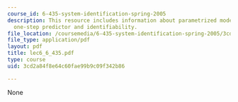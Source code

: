 ```yaml
---
course_id: 6-435-system-identification-spring-2005
description: This resource includes information about parametrized model structures,
  one-step predictor and identifiability.
file_location: /coursemedia/6-435-system-identification-spring-2005/3cd2a84f8e64c60fae99b9c09f342b86_lec6_6_435.pdf
file_type: application/pdf
layout: pdf
title: lec6_6_435.pdf
type: course
uid: 3cd2a84f8e64c60fae99b9c09f342b86

---
```

None